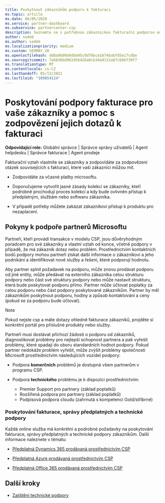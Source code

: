 ```yaml
---
title: Poskytnout zákazníkům podporu k fakturaci
ms.topic: article
ms.date: 06/05/2020
ms.service: partner-dashboard
ms.subservice: partnercenter-csp
description: Seznamte se s potřebnou zákaznickou fakturační podporou od partnerů programu CSP. Tato podpora zahrnuje vlastnící fakturační vztah zákazníka a odpovídání na otázky k fakturaci.
author: sodeb
ms.author: sodeb
ms.localizationpriority: medium
ms.custom: SEOMAY.20
ms.openlocfilehash: dd8a9b09d4dbd45c0d76bce1674babfd5e17cdbe
ms.sourcegitcommit: 7a6836bd962d5b426a8cb34a9132a87cbbbf39f7
ms.translationtype: MT
ms.contentlocale: cs-CZ
ms.lasthandoff: 05/13/2021
ms.locfileid: "109854124"
---
```

# <a name="provide-billing-support-for-your-customers-and-help-answer-their-billing-questions"></a>Poskytování podpory fakturace pro vaše zákazníky a pomoc s zodpovězení jejich dotazů k fakturaci


**Odpovídající role:** Globální správce | Správce správy uživatelů | Agent helpdesku | Správce fakturace | Agent prodeje

Fakturační vztah vlastníte se zákazníky a zodpovídáte za zodpovězení otázek souvisejících s fakturací, které vaši zákazníci můžou mít.

- Zodpovídáte za včasné platby microsoftu.

- Doporučujeme vytvořit jasné zásady kolekcí se zákazníky, kteří podrobně prochodují proces kolekcí a kdy bude ovlivněn přístup k předplatným, službám nebo softwaru zákazníka.

- V případě potřeby můžete zakázat zákazníkovi přístup k produktu pro nezaplacení.

## <a name="microsoft-partner-support-guidance"></a>Pokyny k podpoře partnerů Microsoftu

Partneři, kteří provádí transakce v modelu CSP, jsou důvěryhodným poradcem pro své zákazníky a vlastní vztah od konce, včetně podpory v případě, že má zákazník dotaz nebo problém. Prostřednictvím kontaktních bodů podpory mohou partneři získat další informace o zákazníkovi a jeho podnikání a identifikovat nové služby a řešení, které podporují hodnotu.

Aby partner splnil požadavek na podporu, může znovu prodávat podporu od jiné entity, může předávat na externího zákazníka celou strukturu podpory nebo část své struktury podpory nebo může nastavit strukturu, která bude poskytovat podporu přímo.  Partner může účtovat poplatky za celou podporu nebo část podpory poskytované zákazníkům. Partner by měl zákazníkům poskytnout podporu, hodiny a způsob kontaktování a ceny (pokud se za podporu bude účtovat). 

>[!Note]
>Pokud nejste csp a máte dotazy ohledně fakturace zákazníků, projděte si konkrétní portál pro příslušné produkty nebo služby.

Partneři musí dostávat příchozí žádosti o podporu od zákazníků, diagnostikovat problémy pro nejlepší schopnost partnera a pak vyřešit problémy, které spadají do oboru standardních hodnot podpory. Pokud partner nedokáže problém vyřešit, může zvýšit problémy společnosti Microsoft prostřednictvím následujících vozidel podpory:

- Podpora **komerčních** problémů je dostupná všem partnerům v programu CSP.

- Podpora **technického** problému je k dispozici prostřednictvím:

  - Premier Support pro partnery (základ poplatků)
  - Rozšířená podpora pro partnery (základ poplatků)
  - Podpisová podpora cloudu (zahrnutá s kompetencí Gold/stříbrné)

### <a name="providing-billing-subscription-management-and-technical-support"></a>Poskytování fakturace, správy předplatných a technické podpory 

Každá online služba má konkrétní a podrobné požadavky na poskytování fakturace, správy předplatných a technické podpory zákazníkům. Další informace naleznete v tématu:

- [Předplatná Dynamics 365 prodávaná prostřednictvím CSP](https://www.microsoftpartnercommunity.com/t5/CSP/Microsoft-Partner-Support-Guidance/m-p/5262#M30)

- [Předplatná Azure prodávaná prostřednictvím CSP](https://www.microsoftpartnercommunity.com/t5/CSP/Microsoft-Partner-Support-Guidance/m-p/5263#M31)

- [Předplatná Office 365 prodávaná prostřednictvím CSP](https://www.microsoftpartnercommunity.com/t5/CSP/Microsoft-Partner-Support-Guidance/m-p/5264#M32)
 
## <a name="next-steps"></a>Další kroky

- [Zajištění technické podpory](provide-technical-support.md)